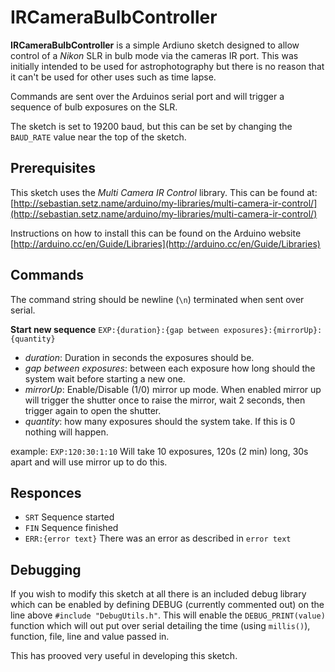 IRCameraBulbController
======================

**IRCameraBulbController** is a simple Ardiuno sketch designed to allow control of a *Nikon* SLR in bulb mode via the cameras IR port.  This was initially intended to be used for astrophotography but there is no reason that it can't be used for other uses such as time lapse.

Commands are sent over the Arduinos serial port and will trigger a sequence of bulb exposures on the SLR.

The sketch is set to 19200 baud, but this can be set by changing the `BAUD_RATE` value near the top of the sketch.

Prerequisites
-------------
This sketch uses the *Multi Camera IR Control* library.  This can be found at: [http://sebastian.setz.name/arduino/my-libraries/multi-camera-ir-control/](http://sebastian.setz.name/arduino/my-libraries/multi-camera-ir-control/)

Instructions on how to install this can be found on the Arduino website [http://arduino.cc/en/Guide/Libraries](http://arduino.cc/en/Guide/Libraries)

Commands
--------
The command string should be newline (`\n`) terminated when sent over serial.

**Start new sequence**
`EXP:{duration}:{gap between exposures}:{mirrorUp}:{quantity}`

+ *duration*: Duration in seconds the exposures should be.
+ *gap between exposures*: between each exposure how long should the system wait before starting a new one.
+ *mirrorUp*: Enable/Disable (1/0) mirror up mode.  When enabled mirror up will trigger the shutter once to raise the mirror, wait 2 seconds, then trigger again to open the shutter.
+ *quantity*: how many exposures should the system take.  If this is 0 nothing will happen.

example:
`EXP:120:30:1:10` Will take 10 exposures, 120s (2 min) long, 30s apart and will use mirror up to do this.

Responces
---------

+ `SRT` Sequence started
+ `FIN` Sequence finished
+ `ERR:{error text}` There was an error as described in `error text`

Debugging
---------
If you wish to modify this sketch at all there is an included debug library which can be enabled by defining DEBUG (currently commented out) on the line above `#include "DebugUtils.h"`.  This will enable the `DEBUG_PRINT(value)` function which will out put over serial detailing the time (using `millis()`), function, file, line and value passed in.

This has prooved very useful in developing this sketch.
